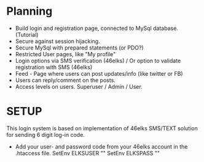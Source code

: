 # Planning
- Build login and registration page, connected to MySql database. (Tutorial)
- Secure against session hijacking.
- Secure MySql with prepared statements (or PDO?)
- Restricted User pages, like "My profile"
- Login options via SMS verification (46elks) / Or option to validate registration with SMS (46elks)
- Feed - Page where users can post updates/info (like twitter or FB)
- Users can reply/comment on the posts.
- Access levels on users. Superuser / Admin / User.

# SETUP
This login system is based on implementation of 46elks SMS/TEXT solution for sending 6 digit log-in code.
- Add your user- and password code from your 46elks account in the .htaccess file.
SetEnv ELKSUSER ""
SetEnv ELKSPASS ""
